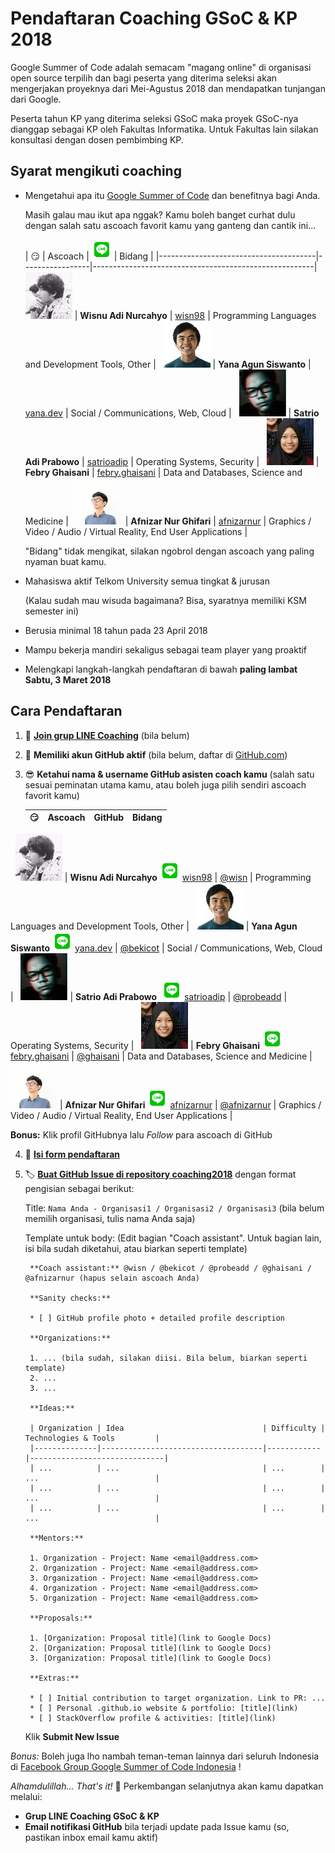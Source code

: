 # Pendaftaran Coaching GSoC & KP 2018

Google Summer of Code adalah semacam "magang online" di organisasi open source terpilih dan bagi peserta yang diterima seleksi akan mengerjakan proyeknya dari Mei-Agustus 2018 dan mendapatkan tunjangan dari Google.

Peserta tahun KP yang diterima seleksi GSoC maka proyek GSoC-nya dianggap sebagai KP oleh Fakultas Informatika. Untuk Fakultas lain silakan konsultasi dengan dosen pembimbing KP.

## Syarat mengikuti coaching

* Mengetahui apa itu [Google Summer of Code](/) dan benefitnya bagi Anda.

  Masih galau mau ikut apa nggak? Kamu boleh banget curhat dulu dengan salah satu ascoach favorit kamu yang ganteng dan cantik ini...
  
   | 😏                            | Ascoach            | ![LINE](icons8-line-32.png) | Bidang                                                | 
   |---------------------------------------|-----------------|-------------------------------------------------------|
   ![ascoach](telkomuniversity-2018/wisn75.jpg) | **Wisnu Adi Nurcahyo** | [wisn98](https://line.me/ti/p/wisn98) | Programming Languages and Development Tools, Other |
   ![ascoach](telkomuniversity-2018/bekicot75.jpg) | **Yana Agun Siswanto** | [yana.dev](https://line.me/ti/p/yana.dev) | Social / Communications, Web, Cloud |
   ![ascoach](telkomuniversity-2018/probeadd75.jpg) | **Satrio Adi Prabowo** | [satrioadip](https://line.me/ti/p/satrioadip) | Operating Systems, Security |
   ![ascoach](telkomuniversity-2018/ghaisani75.jpg) | **Febry Ghaisani** | [febry.ghaisani](https://line.me/ti/p/febry.ghaisani) | Data and Databases, Science and Medicine |
   ![ascoach](telkomuniversity-2018/afnizarnur75.jpg) | **Afnizar Nur Ghifari** | [afnizarnur](https://line.me/ti/p/afnizarnur) | Graphics / Video / Audio / Virtual Reality, End User Applications |
  
   "Bidang" tidak mengikat, silakan ngobrol dengan ascoach yang paling nyaman buat kamu.
   
* Mahasiswa aktif Telkom University semua tingkat & jurusan

  (Kalau sudah mau wisuda bagaimana? Bisa, syaratnya memiliki KSM semester ini)

* Berusia minimal 18 tahun pada 23 April 2018
* Mampu bekerja mandiri sekaligus sebagai team player yang proaktif
* Melengkapi langkah-langkah pendaftaran di bawah **paling lambat Sabtu, 3 Maret 2018**

## Cara Pendaftaran

1. 💬 **[Join grup LINE Coaching](https://line.me/ti/g/-t_sKxNHNu)** (bila belum)
     
2. 🧐 **Memiliki akun GitHub aktif** (bila belum, daftar di [GitHub.com](https://github.com))

3. 😎 **Ketahui nama & username GitHub asisten coach kamu** (salah satu sesuai peminatan utama kamu, atau boleh juga pilih sendiri ascoach favorit kamu)

   | 😏                            | Ascoach            | GitHub                                | Bidang                                                | 
   |---------------------------------------|-----------------|---------------------------------------|-------------------------------------------------------|
   ![ascoach](telkomuniversity-2018/wisn75.jpg) | **Wisnu Adi Nurcahyo** ![LINE](icons8-line-32.png) [wisn98](https://line.me/ti/p/wisn98) | [@wisn](https://github.com/wisn) | Programming Languages and Development Tools, Other |
   ![ascoach](telkomuniversity-2018/bekicot75.jpg) | **Yana Agun Siswanto** ![LINE](icons8-line-32.png) [yana.dev](https://line.me/ti/p/yana.dev)  | [@bekicot](https://github.com/bekicot) | Social / Communications, Web, Cloud |
   ![ascoach](telkomuniversity-2018/probeadd75.jpg) | **Satrio Adi Prabowo**  ![LINE](icons8-line-32.png) [satrioadip](https://line.me/ti/p/satrioadip) | [@probeadd](https://github.com/probeadd) | Operating Systems, Security |
   ![ascoach](telkomuniversity-2018/ghaisani75.jpg) | **Febry Ghaisani** ![LINE](icons8-line-32.png) [febry.ghaisani](https://line.me/ti/p/febry.ghaisani) | [@ghaisani](https://github.com/ghaisani) | Data and Databases, Science and Medicine |
   ![ascoach](telkomuniversity-2018/afnizarnur75.jpg) | **Afnizar Nur Ghifari** ![LINE](icons8-line-32.png) [afnizarnur](https://line.me/ti/p/afnizarnur) | [@afnizarnur](https://github.com/afnizarnur) | Graphics / Video / Audio / Virtual Reality, End User Applications |
   
   **Bonus:** Klik profil GitHubnya lalu _Follow_ para ascoach di GitHub

4. 📜 **[Isi form pendaftaran](https://goo.gl/forms/6FZJHMid74SEmWi93)**

5. 🏷 **[Buat GitHub Issue di repository coaching2018](https://github.com/gsocindonesia/coaching2018/issues/new)** dengan format pengisian sebagai berikut:

   Title: `Nama Anda - Organisasi1 / Organisasi2 / Organisasi3` (bila belum memilih organisasi, tulis nama Anda saja)
   
   Template untuk body: (Edit bagian "Coach assistant". Untuk bagian lain, isi bila sudah diketahui, atau biarkan seperti template)
   
        **Coach assistant:** @wisn / @bekicot / @probeadd / @ghaisani / @afnizarnur (hapus selain ascoach Anda)

        **Sanity checks:**

        * [ ] GitHub profile photo + detailed profile description

        **Organizations:**

        1. ... (bila sudah, silakan diisi. Bila belum, biarkan seperti template)
        2. ...
        3. ...

        **Ideas:**

        | Organization | Idea                               | Difficulty | Technologies & Tools         |
        |--------------|------------------------------------|------------|------------------------------|
        | ...          | ...                                | ...        | ...                          |
        | ...          | ...                                | ...        | ...                          |
        | ...          | ...                                | ...        | ...                          |

        **Mentors:**

        1. Organization - Project: Name <email@address.com>
        2. Organization - Project: Name <email@address.com>
        3. Organization - Project: Name <email@address.com>
        4. Organization - Project: Name <email@address.com>
        5. Organization - Project: Name <email@address.com>

        **Proposals:**

        1. [Organization: Proposal title](link to Google Docs)
        2. [Organization: Proposal title](link to Google Docs)
        3. [Organization: Proposal title](link to Google Docs)

        **Extras:**

        * [ ] Initial contribution to target organization. Link to PR: ...
        * [ ] Personal .github.io website & portfolio: [title](link)
        * [ ] StackOverflow profile & activities: [title](link)

   Klik **Submit New Issue**

_Bonus:_ Boleh juga lho nambah teman-teman lainnya dari seluruh Indonesia di [Facebook Group Google Summer of Code Indonesia](https://www.facebook.com/groups/gsoc.indonesia) !

_Alhamdulillah... That's it!_ 🎉 Perkembangan selanjutnya akan kamu dapatkan melalui:

* **Grup LINE Coaching GSoC & KP**
* **Email notifikasi GitHub** bila terjadi update pada Issue kamu (so, pastikan inbox email kamu aktif)
